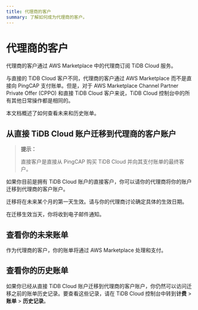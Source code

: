 ```yaml
---
title: 代理商的客户
summary: 了解如何成为代理商的客户。
---
```


# 代理商的客户

代理商的客户通过 AWS Marketplace 中的代理商订阅 TiDB Cloud 服务。

与直接的 TiDB Cloud 客户不同，代理商的客户通过 AWS Marketplace 而不是直接向 PingCAP 支付账单。但是，对于 AWS Marketplace Channel Partner Private Offer (CPPO) 和直接 TiDB Cloud 客户来说，TiDB Cloud 控制台中的所有其他日常操作都是相同的。

本文档概述了如何查看未来和历史账单。

## 从直接 TiDB Cloud 账户迁移到代理商的客户账户

> **提示：**
>
> 直接客户是直接从 PingCAP 购买 TiDB Cloud 并向其支付账单的最终客户。

如果你目前是拥有 TiDB Cloud 账户的直接客户，你可以请你的代理商将你的账户迁移到代理商的客户账户。

迁移将在未来某个月的第一天生效。请与你的代理商讨论确定具体的生效日期。

在迁移生效当天，你将收到电子邮件通知。

## 查看你的未来账单

作为代理商的客户，你的账单将通过 AWS Marketplace 处理和支付。

## 查看你的历史账单

如果你已经从直接 TiDB Cloud 账户迁移到代理商的客户账户，你仍然可以访问迁移之前的账单历史记录。要查看这些记录，请在 TiDB Cloud 控制台中转到**计费** > **账单** > **历史记录**。
